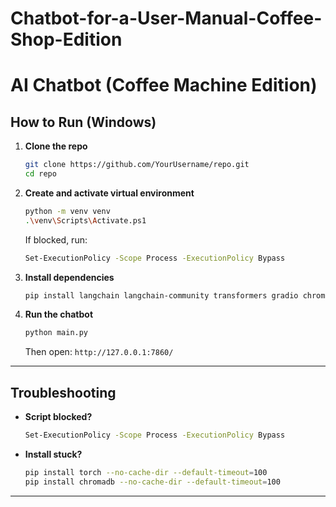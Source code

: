 # Chatbot-for-a-User-Manual-Coffee-Shop-Edition

# AI Chatbot (Coffee Machine Edition)


## How to Run (Windows)

1. **Clone the repo**

   ```bash
   git clone https://github.com/YourUsername/repo.git
   cd repo
   ```

2. **Create and activate virtual environment**

   ```bash
   python -m venv venv
   .\venv\Scripts\Activate.ps1
   ```

   If blocked, run:

   ```bash
   Set-ExecutionPolicy -Scope Process -ExecutionPolicy Bypass
   ```

3. **Install dependencies**

   ```bash
   pip install langchain langchain-community transformers gradio chromadb PyMuPDF sentence-transformers torch
   ```

4. **Run the chatbot**

   ```bash
   python main.py
   ```

   Then open: `http://127.0.0.1:7860/`

---

## Troubleshooting

- **Script blocked?**
  ```bash
  Set-ExecutionPolicy -Scope Process -ExecutionPolicy Bypass
  ```

- **Install stuck?**
  ```bash
  pip install torch --no-cache-dir --default-timeout=100
  pip install chromadb --no-cache-dir --default-timeout=100
  ```

---


